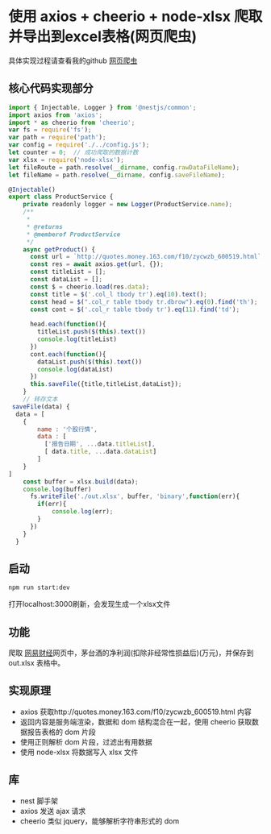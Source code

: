# 使用 axios + cheerio + node-xlsx 爬取并导出到excel表格(网页爬虫)

具体实现过程请查看我的github [网页爬虫](https://github.com/lyxdream/cheerio-test)

## 核心代码实现部分

```js
import { Injectable, Logger } from '@nestjs/common';
import axios from 'axios';
import * as cheerio from 'cheerio';
var fs = require('fs');
var path = require('path');
var config = require('./../config.js');
let counter = 0;  // 成功爬取的数据计数
var xlsx = require('node-xlsx');
let fileRoute = path.resolve(__dirname, config.rawDataFileName);
let fileName = path.resolve(__dirname, config.saveFileName);

@Injectable()
export class ProductService {
    private readonly logger = new Logger(ProductService.name);
    /**
     *
     * @returns
     * @memberof ProductService
     */
    async getProduct() {
      const url = `http://quotes.money.163.com/f10/zycwzb_600519.html`;
      const res = await axios.get(url, {});
      const titleList = [];
      const dataList = [];
      const $ = cheerio.load(res.data);
      const title = $('.col_l tbody tr').eq(10).text();
      const head = $(".col_r table tbody tr.dbrow").eq(0).find('th');
      const cont = $('.col_r table tbody tr').eq(11).find('td');
    
      head.each(function(){
        titleList.push($(this).text())
        console.log(titleList)
      })
      cont.each(function(){
        dataList.push($(this).text())
        console.log(dataList)
      })
      this.saveFile({title,titleList,dataList});
    }
    // 转存文本
 saveFile(data) {
  data = [
    {
        name : '个股行情',
        data : [
          ['报告日期', ...data.titleList],
          [ data.title, ...data.dataList]
        ]
    }
]
    const buffer = xlsx.build(data);
    console.log(buffer)
      fs.writeFile('./out.xlsx', buffer, 'binary',function(err){
        if(err){
            console.log(err);
        }
      })
    }
  }

```

## 启动
```bash
npm run start:dev
```
打开localhost:3000刷新，会发现生成一个xlsx文件

## 功能
爬取 [网易财经](http://quotes.money.163.com/f10/zycwzb_600519.html)网页中，茅台酒的净利润(扣除非经常性损益后)(万元)，并保存到 out.xlsx 表格中。


##  实现原理
- axios 获取http://quotes.money.163.com/f10/zycwzb_600519.html 内容
- 返回内容是服务端渲染，数据和 dom 结构混合在一起，使用 cheerio 获取数据报告表格的 dom 片段
- 使用正则解析 dom 片段，过滤出有用数据
- 使用 node-xlsx 将数据写入 xlsx 文件
##  库
- nest 脚手架
- axios 发送 ajax 请求
- cheerio 类似 jquery，能够解析字符串形式的 dom